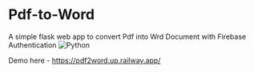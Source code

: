 # Pdf-to-Word
A simple flask web app to convert Pdf into Wrd Document with Firebase Authentication
![Python](https://img.shields.io/badge/-Python-000?&logo=Python)


Demo here - https://pdf2word.up.railway.app/
